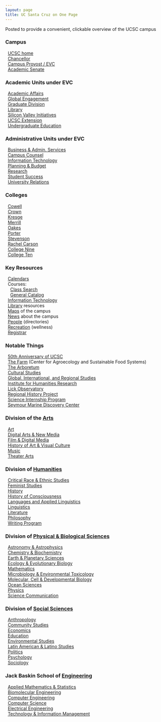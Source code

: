 ```yaml
---
layout: page
title: UC Santa Cruz on One Page
---
```

Posted to provide a convenient, clickable overview of the UCSC campus

<!-- Left Column -->
<div id="leftcol">

### Campus

&nbsp;&nbsp;[UCSC home](http://www.ucsc.edu/)  
&nbsp;&nbsp;[Chancellor](http://chancellor.ucsc.edu/)  
&nbsp;&nbsp;[Campus Provost / EVC](http://cpevc.ucsc.edu/)  
&nbsp;&nbsp;[Academic Senate](http://senate.ucsc.edu/)

### Academic Units under EVC

&nbsp;&nbsp;[Academic Affairs](http://academicaffairs.ucsc.edu/)  
&nbsp;&nbsp;[Global Engagement](http://global.ucsc.edu/)  
&nbsp;&nbsp;[Graduate Division](http://graddiv.ucsc.edu/)  
&nbsp;&nbsp;[Library](http://library.ucsc.edu/)  
&nbsp;&nbsp;[Silicon Valley Initiatives](http://svi.ucsc.edu/)  
&nbsp;&nbsp;[UCSC Extension](http://www.ucsc-extension.edu/)  
&nbsp;&nbsp;[Undergraduate Education](http://undergraduate.ucsc.edu/)

### Administrative Units under EVC
&nbsp;&nbsp;[Business & Admin. Services](http://bas.ucsc.edu/)  
&nbsp;&nbsp;[Campus Counsel](https://lex.ucsc.edu)  
&nbsp;&nbsp;[Information Technology](http://its.ucsc.edu/)  
&nbsp;&nbsp;[Planning & Budget](http://planning.ucsc.edu/)  
&nbsp;&nbsp;[Research](http://officeofresearch.ucsc.edu/)  
&nbsp;&nbsp;[Student Success](http://studentsuccess.ucsc.edu/)  
&nbsp;&nbsp;[University Relations](http://urelations.ucsc.edu/)

### Colleges
&nbsp;&nbsp;[Cowell](http://cowell.ucsc.edu/)  
&nbsp;&nbsp;[Crown](http://crown.ucsc.edu/)  
&nbsp;&nbsp;[Kresge](http://kresge.ucsc.edu/)  
&nbsp;&nbsp;[Merrill](http://merrill.ucsc.edu/)  
&nbsp;&nbsp;[Oakes](http://oakes.ucsc.edu/)  
&nbsp;&nbsp;[Porter](http://porter.ucsc.edu/)  
&nbsp;&nbsp;[Stevenson](http://stevenson.ucsc.edu/)  
&nbsp;&nbsp;[Rachel Carson](http://rachelcarson.ucsc.edu/)  
&nbsp;&nbsp;[College Nine](http://collegenine.ucsc.edu/)  
&nbsp;&nbsp;[College Ten](http://collegeten.ucsc.edu/)

### Key Resources
&nbsp;&nbsp;[Calendars](http://www.ucsc.edu/tools/calendars.html)  
&nbsp;&nbsp;Courses:  
&nbsp;&nbsp;&nbsp;&nbsp;[Class Search](https://pisa.ucsc.edu/class_search/)  
&nbsp;&nbsp;&nbsp;&nbsp;[General Catalog](http://registrar.ucsc.edu/catalog/index.html)  
&nbsp;&nbsp;[Information Technology](http://its.ucsc.edu/)  
&nbsp;&nbsp;[Library](http://library.ucsc.edu/) resources  
&nbsp;&nbsp;[Maps](http://maps.ucsc.edu/) of the campus  
&nbsp;&nbsp;[News](http://news.ucsc.edu/) about the campus  
&nbsp;&nbsp;[People](http://www.ucsc.edu/tools/people.html) (directories)  
&nbsp;&nbsp;[Recreation](http://wellness.ucsc.edu/) (wellness)  
&nbsp;&nbsp;[Registrar](http://reg.ucsc.edu/)

### Notable Things

&nbsp;&nbsp;[50th Anniversary of UCSC](http://50years.ucsc.edu/)  
&nbsp;&nbsp;[The Farm](http://casfs.ucsc.edu/) (Center for Agroecology and Sustainable Food Systems)  
&nbsp;&nbsp;[The Arboretum](https://arboretum.ucsc.edu)  
&nbsp;&nbsp;[Cultural Studies](http://ccs.ihr.ucsc.edu/)  
&nbsp;&nbsp;[Global, International, and Regional Studies](http://cgirs.ucsc.edu/)  
&nbsp;&nbsp;[Institute for Humanities Research](http://ihr.ucsc.edu/)  
&nbsp;&nbsp;[Lick Observatory](http://www.ucolick.org/)  
&nbsp;&nbsp;[Regional History Project](http://library.ucsc.edu/regional-history-project)  
&nbsp;&nbsp;[Science Internship Program](http://ucsc-sip.org/)  
&nbsp;&nbsp;[Seymour Marine Discovery Center](http://seymourcenter.ucsc.edu/)

<!-- End of Left Column -->
</div>

<!-- Right Column -->
<div id="rightcol">

### Division of the [Arts](http://arts.ucsc.edu/)

&nbsp;&nbsp;[Art](http://art.ucsc.edu/)  
&nbsp;&nbsp;[Digital Arts & New Media](http://danm.ucsc.edu/)  
&nbsp;&nbsp;[Film & Digital Media](http://film.ucsc.edu/)  
&nbsp;&nbsp;[History of Art & Visual Culture](http://havc.ucsc.edu/)  
&nbsp;&nbsp;[Music](http://music.ucsc.edu/)  
&nbsp;&nbsp;[Theater Arts](http://theater.ucsc.edu/)

### Division of [Humanities](http://humanities.ucsc.edu/)

&nbsp;&nbsp;[Critical Race & Ethnic Studies](http://cres.ucsc.edu/)  
&nbsp;&nbsp;[Feminist Studies](http://feministstudies.ucsc.edu/)  
&nbsp;&nbsp;[History](http://history.ucsc.edu/)  
&nbsp;&nbsp;[History of Consciousness](http://histcon.ucsc.edu/)  
&nbsp;&nbsp;[Languages and Applied Linguistics](http://language.ucsc.edu/)  
&nbsp;&nbsp;[Linguistics](http://ling.ucsc.edu/)  
&nbsp;&nbsp;[Literature](http://literature.ucsc.edu/)  
&nbsp;&nbsp;[Philosophy](http://philosophy.ucsc.edu/)  
&nbsp;&nbsp;[Writing Program](http://writing.ucsc.edu/)

### Division of [Physical & Biological Sciences](http://pbsci.ucsc.edu/)

&nbsp;&nbsp;[Astronomy & Astrophysics](http://www.astro.ucsc.edu/)  
&nbsp;&nbsp;[Chemistry & Biochemistry](http://chemistry.ucsc.edu/)  
&nbsp;&nbsp;[Earth & Planetary Sciences](http://eps.ucsc.edu/)  
&nbsp;&nbsp;[Ecology & Evolutionary Biology](http://eeb.ucsc.edu/)  
&nbsp;&nbsp;[Mathematics](http://math.ucsc.edu/)  
&nbsp;&nbsp;[Microbiology & Environmental Toxicology](http://metx.ucsc.edu/)  
&nbsp;&nbsp;[Molecular, Cell & Developmental Biology](http://www.mcd.ucsc.edu/)  
&nbsp;&nbsp;[Ocean Sciences](http://oceansci.ucsc.edu/)  
&nbsp;&nbsp;[Physics](http://physics.ucsc.edu/)  
&nbsp;&nbsp;[Science Communication](http://scicom.ucsc.edu/)

### Division of [Social Sciences](http://socialsciences.ucsc.edu/)

&nbsp;&nbsp;[Anthropology](http://anthro.ucsc.edu/)  
&nbsp;&nbsp;[Community Studies](http://communitystudies.ucsc.edu/)  
&nbsp;&nbsp;[Economics](http://econ.ucsc.edu/)  
&nbsp;&nbsp;[Education](http://education.ucsc.edu/)  
&nbsp;&nbsp;[Environmental Studies](http://envs.ucsc.edu/)  
&nbsp;&nbsp;[Latin American & Latino Studies](http://lals.ucsc.edu/)  
&nbsp;&nbsp;[Politics](http://politics.ucsc.edu/)  
&nbsp;&nbsp;[Psychology](http://psychology.ucsc.edu/)  
&nbsp;&nbsp;[Sociology](http://sociology.ucsc.edu/)

### Jack Baskin School of [Engineering](http://soe.ucsc.edu/)

&nbsp;&nbsp;[Applied Mathematics & Statistics](http://ams.ucsc.edu/)  
&nbsp;&nbsp;[Biomolecular Engineering](http://bme.ucsc.edu/)  
&nbsp;&nbsp;[Computer Engineering](http://ce.ucsc.edu/)  
&nbsp;&nbsp;[Computer Science](http://cs.ucsc.edu/)  
&nbsp;&nbsp;[Electrical Engineering](http://ee.ucsc.edu/)  
&nbsp;&nbsp;[Technology & Information Management](http://tim.ucsc.edu/)

<!-- End of Right column -->
</div>
